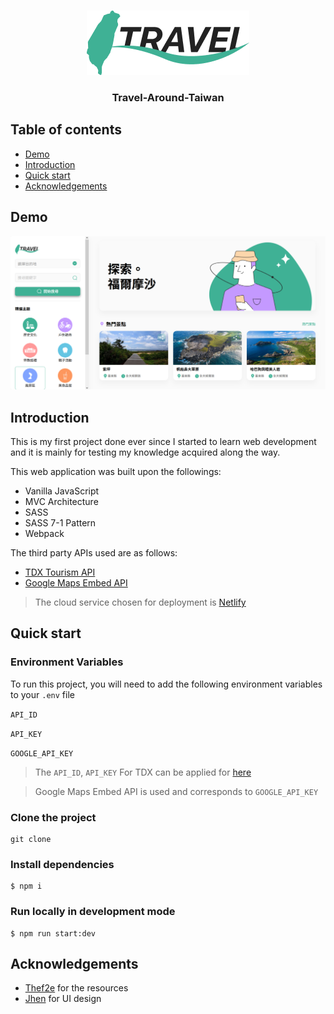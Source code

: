  <p align="center">
  <br>
  <img src="/demo/LOGO.png" />
  <h3 align="center">
  Travel-Around-Taiwan
  </h3>
 </p>

## Table of contents

- [Demo](#Demo)
- [Introduction](#Introduction)
- [Quick start](#quick-start)
- [Acknowledgements](#Acknowledgements)

## Demo

<a href="https://travel-around-taiwan.netlify.app/" target="_blank"><img src="/demo/home-demo.png" width=650 alt="home-page-demo" /></a>

## Introduction

This is my first project done ever since I started to learn web development and it is mainly for testing my knowledge acquired along the way.

This web application was built upon the followings:

- Vanilla JavaScript
- MVC Architecture
- SASS
- SASS 7-1 Pattern
- Webpack

The third party APIs used are as follows:

- [TDX Tourism API](https://tdx.transportdata.tw/api-service/swagger#/Tourism)
- [Google Maps Embed API](https://developers.google.com/maps/documentation/embed/get-started)

> The cloud service chosen for deployment is [Netlify](https://www.netlify.com/)

## Quick start

### Environment Variables

To run this project, you will need to add the following environment variables to your `.env` file

`API_ID`

`API_KEY`

`GOOGLE_API_KEY`

> The `API_ID`, `API_KEY` For TDX can be applied for [here](https://tdx.transportdata.tw/api-service/swagger#/Tourism)

> Google Maps Embed API is used and corresponds to `GOOGLE_API_KEY`

### Clone the project

```
git clone
```

### Install dependencies

```
$ npm i
```

### Run locally in development mode

```
$ npm run start:dev
```

## Acknowledgements

- [Thef2e](https://2021.thef2e.com/) for the resources
- [Jhen](https://www.figma.com/file/fnHynjl6HHHCcqay2C4KVn/2021-THE-F2E--Week1?node-id=5%3A2) for UI design
